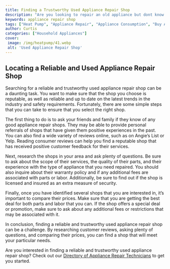 ```yaml
---
title: Finding a Trustworthy Used Appliance Repair Shop
description: "Are you looking to repair an old appliance but dont know who to trust Learn how to find and vet a reliable used appliance repair shop with this blog post"
keywords: appliance repair shop
tags: ["Heat Pump", "Appliance Repair", "Appliance Consumption", "Buy Appliance", "Appliance Guide"]
author: Curtis
categories: ["Household Appliances"]
cover: 
 image: /img/heatpump/41.webp
 alt: 'Used Appliance Repair Shop'
---
```

## Locating a Reliable and Used Appliance Repair Shop
Searching for a reliable and trustworthy used appliance repair shop can be a daunting task. You want to make sure that the shop you choose is reputable, as well as reliable and up to date on the latest trends in the industry and safety requirements. Fortunately, there are some simple steps that you can take to ensure that you select the right shop. 

The first thing to do is to ask your friends and family if they know of any good appliance repair shops. They may be able to provide personal referrals of shops that have given them positive experiences in the past. You can also find a wide variety of reviews online, such as on Angie’s List or Yelp. Reading consumer reviews can help you find a reputable shop that has received positive customer feedback for their services. 

Next, research the shops in your area and ask plenty of questions. Be sure to ask about the scope of their services, the quality of their parts, and their experience with the type of appliance that you need repaired. You should also inquire about their warranty policy and if any additional fees are associated with parts or labor. Additionally, be sure to find out if the shop is licensed and insured as an extra measure of security. 

Finally, once you have identified several shops that you are interested in, it’s important to compare their prices. Make sure that you are getting the best deal for both parts and labor that you can. If the shop offers a special deal or promotion, make sure to ask about any additional fees or restrictions that may be associated with it. 

In conclusion, finding a reliable and trustworthy used appliance repair shop can be a challenge. By researching customer reviews, asking plenty of questions, and comparing their prices, you can find a shop that will meet your particular needs. 

Are you interested in finding a reliable and trustworthy used appliance repair shop? Check out our [Directory of Appliance Repair Technicians](./pages/appliance-repair-technicians) to get you started.
